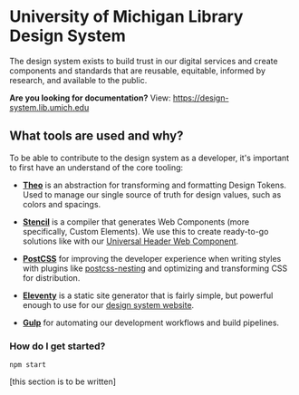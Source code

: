 # University of Michigan Library Design System

The design system exists to build trust in our digital services and create components and standards that are reusable, equitable, informed by research, and available to the public.

**Are you looking for documentation?** View: https://design-system.lib.umich.edu

## What tools are used and why?

To be able to contribute to the design system as a developer, it's important to first have an understand of the core tooling:

- [**Theo**](https://github.com/salesforce-ux/theo) is an abstraction for transforming and formatting Design Tokens. Used to manage our single source of truth for design values, such as colors and spacings.

- [**Stencil**](https://stenciljs.com/docs/introduction) is a compiler that generates Web Components (more specifically, Custom Elements). We use this to create ready-to-go solutions like with our [Universal Header Web Component](https://design-system.lib.umich.edu/universal-header/).

- [**PostCSS**](https://postcss.org/) for improving the developer experience when writing styles with plugins like [postcss-nesting](https://recordit.co/71o05ZKvNf) and optimizing and transforming CSS for distribution.

- [**Eleventy**](https://www.11ty.dev/) is a static site generator that is fairly simple, but powerful enough to use for our [design system website](design-system.lib.umich.edu).

- [**Gulp**](https://gulpjs.com/) for automating our development workflows and build pipelines.

### How do I get started?

```
npm start
```

[this section is to be written]

